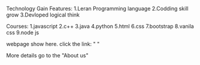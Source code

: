 Technology Gain
Features:
1.Leran Programming language
2.Codding skill grow
3.Devloped logical think

Courses:
1.javascript
2.c++
3.java
4.python
5.html
6.css
7.bootstrap
8.vanila css
9.node js

webpage show here.
click the link: " "


More details go to the "About us"
